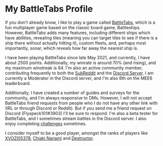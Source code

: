 # My BattleTabs Profile 

If you don't already know, I like to play a game called [BattleTabs](https://battletabs.io), which is a fun multiplayer game based on the classic board game, Battleships. However, BattleTabs adds many features, including different ships which have abilities, revealing tiles (meaning you can target tiles to see if there is a ship there without actually hitting it), custom fleets, and, perhaps most importantly, sonar, which reveals how far away the nearest ship is. 

I have been playing BattleTabs since late May 2021, and currently, I have about 2500 points. Additionally, my winrate is around 70% (and rising), and my maximum winstreak is 64. I'm also an active community member, contributing frequently to both the [SubReddit](https://www.reddit.com/r/BattleTabsGame/) and the [Discord Server](https://discord.gg/wNkujNWkqf). I am currently a Moderator in the Discord server, and I'm also 6th on the MEE6 leaderboard. 

Additionally, I have created a number of guides and surveys for the community, and I'm always responsive to DMs. However, I will not accept BattleTabs friend requests from people who I do not have any other link with (IRL or through Discord or Reddit). But if you send me a friend request on Discord (Flyspeck101#3903) I'll be sure to respond. I'm also a beta tester for BattleTabs, and I sometimes stream battles in the Discord server. I also enjoy completing [challenges](https://www.reddit.com/r/BattleTabsGame/comments/q8eheu/list_of_battletabs_challenges/) sometimes. 

I consider myself to be a good player, amongst the ranks of players like [XVOZI05378](https://battletabs.io/player/cfaffac1-131d-415d-b2e7-d26760a43148), [Chiaki Nanami](https://battletabs.io/player/c91abe58-8a87-4310-88d9-eb2b8c8047b8) and [Destructor](https://battletabs.io/player/d3339406-5886-48cf-9ba0-012116b0df65). 
